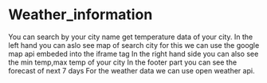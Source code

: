 # Weather_information
You can search by your city name get temperature data of your city.
In the left hand you can aslo see map of search city for this we can use the google map api embeded into the iframe tag
In the right hand side you can also see the min temp,max temp of your city
In the footer part you can see the forecast of next 7 days
For the weather data we can use open weather api.
